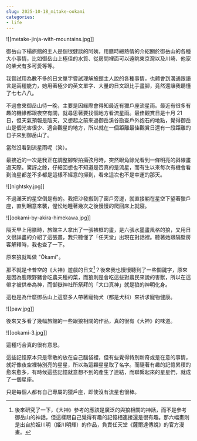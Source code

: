 ```yaml
---
slug: 2025-10-18_mitake-ookami
categories:
- life
---
```


![[metake-jinja-with-mountains.jpg]]

御岳山下榻旅館的主人是個很健談的阿姨，用膳時總熱情的介紹關於御岳山的各種大小事情，比如御岳山上極佳的水質、從房間裡面可以遠眺東京灣以及川崎、他家的柴犬有多可愛等等。

我嘗試用為數不多的日文單字嘗試理解旅館主人說的各種事情，也體會到溝通跟語言是兩種能力，她用著極少的英文單字、大量的日文跟比手畫腳，竟然還讓我聽懂了七七八八。

不過會來御岳山待一晚，主要是因緣際會得知最近有獵戶座流星雨。最近有很多有趣的機緣都跟夜空有關，就尋思著要找個地方看流星雨。最佳觀賞日是十月 21 日，但天氣預報是陰天，又想起之前來過御岳溪谷勘查戶外抱石的地點，覺得御岳山是個光害很少、適合觀星的地方，所以就在一個距離最佳觀賞日還有一段距離的日子來到御岳山了。

當然沒看到流星雨呢（笑）。

最接近的一次是我正在調整腳架拍攝弦月時，突然眼角餘光看到一條明亮的斜線畫過天際。驚訝之餘，仔細回想也不知道是否真的是流星，而有生以來每次有機會看到流星都差不多都是這樣不經意的掃到，看來這次也不是幸運的那天。

![[nightsky.jpg]]

不過滿天的星空倒是有的。我把沙發搬到了窗戶旁邊，就直接躺在星空下望著獵戶座，直到睏意來襲，惺忪地睡著幾次之後慢慢的爬回床上就寢。

![[ookami-by-akira-himekawa.jpg]]

隔天早上用膳時，旅館主人拿出了一張裱框的畫，是六張水墨畫風格的狼，又用日文很詳盡的介紹了這張畫，我只聽懂了「任天堂」出現在對話裡。聽著她跟隔壁房客解釋時，我也查了一下。

原來狼就叫做 "Ōkami"。

那不就是卡普空的《大神》遊戲的日文[^1]？後來我也慢慢聽到了一些關鍵字，原來是因為鹿跟野豬會吃農夫種的菜，而狼則是會吃這些對農民來說的害獸，所以在這帶才被供奉為神，而御嶽神社所祭拜的「大口真神」就是狼的神明化身。

這也是為什麼御岳山上這麼多人帶著寵物犬（都是犬科）來祈求寵物健康。

![[paw.jpg]]

後來又多看了幾幅旅館的一些跟狼相關的作品，真的很有《大神》的味道。

![[ookami-3.jpg]]

這種巧合真的很有意思。

這些記憶原本只是零散的放在自己腦袋裡，但有些覺得特別新奇或是在意的事情，就好像夜空裡特別亮的星星，所以為這顆星星取了名字。而隨著有趣的記憶累積的愈來愈多，有時候這些記憶就意想不到的產生了連結，而聯繫起來的星星們，就成了一個星座。

只是每個人都有自己專屬的獵戶座，即使沒有流星也很棒。

[^1]: 後來研究了一下，《大神》參考的應該是廣泛的與狼相關的神話，而不是參考御岳山的神話，但這樣跟自己覺得有趣的記憶相連接還是很有趣。那六幅畫則是出自於姫川明（姫川明輝）的作品，負責任天堂《薩爾達傳說》的官方漫畫。
